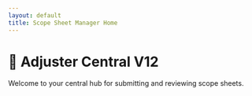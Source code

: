 ```yaml
---
layout: default
title: Scope Sheet Manager Home
---
```

<body>
  <h1>📝 Adjuster Central V12</h1>
  <p>Welcome to your central hub for submitting and reviewing scope sheets.</p>
</body>
